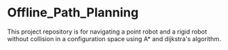 # Offline_Path_Planning
This project repository is for navigating a point robot and a rigid robot without collision in a configuration space using A* and dijkstra's algorithm.
